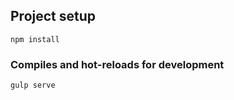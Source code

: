 ## Project setup
```
npm install
```

### Compiles and hot-reloads for development
```
gulp serve
```
